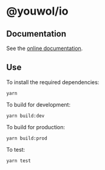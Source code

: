 # @youwol/io

## Documentation

See the [online documentation](https://youwol.github.io/io/dist/docs/index.html).

## Use

To install the required dependencies:

```shell
yarn
```

To build for development:

```shell
yarn build:dev
```

To build for production:

```shell
yarn build:prod
```

To test:

```shell
yarn test
```
